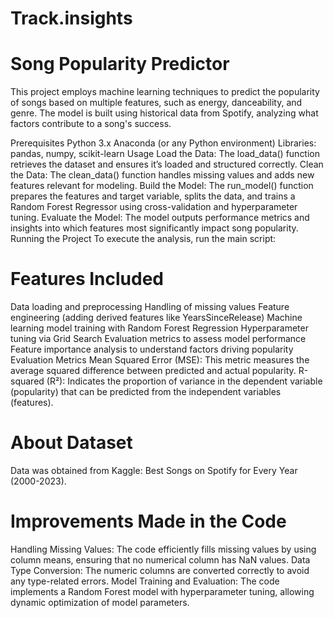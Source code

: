 # Track.insights

# Song Popularity Predictor

This project employs machine learning techniques to predict the popularity of songs based on multiple features, such as energy, danceability, and genre. The model is built using historical data from Spotify, analyzing what factors contribute to a song's success.

Prerequisites
Python 3.x
Anaconda (or any Python environment)
Libraries: pandas, numpy, scikit-learn
Usage
Load the Data: The load_data() function retrieves the dataset and ensures it’s loaded and structured correctly.
Clean the Data: The clean_data() function handles missing values and adds new features relevant for modeling.
Build the Model: The run_model() function prepares the features and target variable, splits the data, and trains a Random Forest Regressor using cross-validation and hyperparameter tuning.
Evaluate the Model: The model outputs performance metrics and insights into which features most significantly impact song popularity.
Running the Project
To execute the analysis, run the main script:

# Features Included

Data loading and preprocessing
Handling of missing values
Feature engineering (adding derived features like YearsSinceRelease)
Machine learning model training with Random Forest Regression
Hyperparameter tuning via Grid Search
Evaluation metrics to assess model performance
Feature importance analysis to understand factors driving popularity
Evaluation Metrics
Mean Squared Error (MSE): This metric measures the average squared difference between predicted and actual popularity.
R-squared (R²): Indicates the proportion of variance in the dependent variable (popularity) that can be predicted from the independent variables (features).


# About Dataset
Data was obtained from Kaggle: Best Songs on Spotify for Every Year (2000-2023).

# Improvements Made in the Code
Handling Missing Values: The code efficiently fills missing values by using column means, ensuring that no numerical column has NaN values.
Data Type Conversion: The numeric columns are converted correctly to avoid any type-related errors.
Model Training and Evaluation: The code implements a Random Forest model with hyperparameter tuning, allowing dynamic optimization of model parameters.
